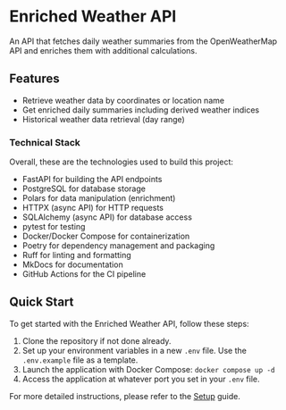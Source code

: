 # Enriched Weather API

An API that fetches daily weather summaries from the OpenWeatherMap API and enriches them with additional calculations.

## Features

- Retrieve weather data by coordinates or location name
- Get enriched daily summaries including derived weather indices
- Historical weather data retrieval (day range)

### Technical Stack

Overall, these are the technologies used to build this project:

- FastAPI for building the API endpoints
- PostgreSQL for database storage
- Polars for data manipulation (enrichment)
- HTTPX (async API) for HTTP requests
- SQLAlchemy (async API) for database access
- pytest for testing
- Docker/Docker Compose for containerization
- Poetry for dependency management and packaging
- Ruff for linting and formatting
- MkDocs for documentation
- GitHub Actions for the CI pipeline

## Quick Start

To get started with the Enriched Weather API, follow these steps:

1. Clone the repository if not done already.
2. Set up your environment variables in a new `.env` file. Use the `.env.example` file as a template.
3. Launch the application with Docker Compose: `docker compose up -d`
4. Access the application at whatever port you set in your `.env` file.

For more detailed instructions, please refer to the [Setup](docs/development/setup.md) guide.
